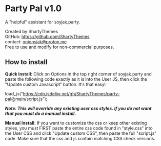# Party Pal v1.0  
A "helpful"  assistant for soyjak.party.  

Created by ShartyThemes  
GitHub: https://github.com/ShartyThemes  
contact: onionsjak@proton.me  
Free to use and modify for non-commercial purposes.  

## How to install  
**Quick Install:** 
Click on Options in the top right corner of soyjak.party and paste the following code exactly as it is into the User JS, then click the "Update custom Javascript" button. It's that easy!  

load_js("https://cdn.jsdelivr.net/gh/ShartyThemes/party-pal@main/script.js");  

***Note: This will override any existing user css styles. If you do not want that you must do a manual install.***  

**Manual Install:** If you want to customize the css or keep other existing styles, you must FIRST paste the entire css code found in "style.css" into the User CSS and click "Update custom CSS", then paste the full "script.js" code. Make sure that the css and js contain matching CSS check versions.  
